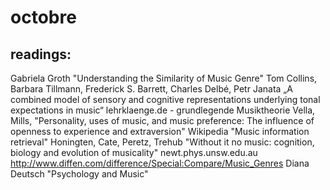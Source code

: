 # octobre
## readings:
  Gabriela Groth "Understanding the Similarity of Music Genre"
  Tom Collins, Barbara Tillmann, Frederick S. Barrett, Charles Delbé, Petr Janata „A combined model of sensory and cognitive   representations underlying tonal expectations in music“
  lehrklaenge.de - grundlegende Musiktheorie
  Vella, Mills,  "Personality, uses of music, and music preference: The influence of openness to experience and extraversion"
  Wikipedia "Music information retrieval"
  Honingten, Cate, Peretz, Trehub "Without it no music: cognition, biology and evolution of musicality"
  newt.phys.unsw.edu.au
  http://www.diffen.com/difference/Special:Compare/Music_Genres
  Diana Deutsch "Psychology and Music"
  
